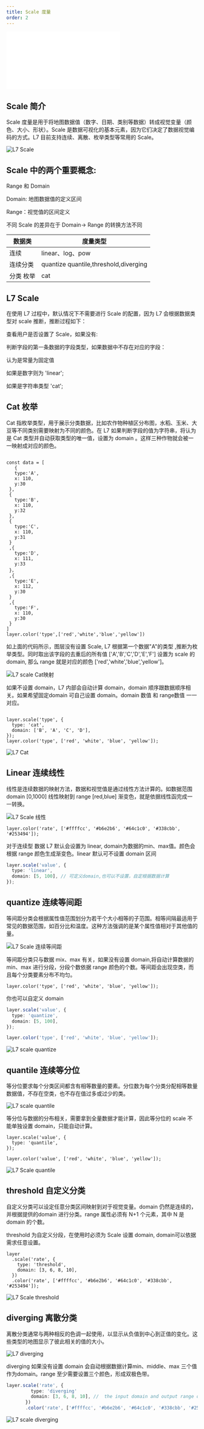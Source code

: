 ```yaml
---
title: Scale 度量
order: 2
---
```


<embed src="@/docs/api/common/style.md"></embed>

## Scale 简介

Scale 度量是用于将地图数据值（数字、日期、类别等数据）转成视觉变量（颜色、大小、形状）。Scale 是数据可视化的基本元素，因为它们决定了数据视觉编码的方式。L7 目前支持连续、离散、枚举类型等常用的 Scale。

![L7 Scale](https://mdn.alipayobjects.com/huamei_qa8qxu/afts/img/A*AOIvTpmPOmgAAAAAAAAAAAAADmJ7AQ/original)

## Scale 中的两个重要概念:

Range 和 Domain

Domain: 地图数据值的定义区间

Range：视觉值的区间定义

不同 Scale 的差异在于 Domain-> Range 的转换方法不同

| 数据类    | 度量类型                              |
| --------- | ------------------------------------- |
| 连续      | linear、log、pow                      |
| 连续分类  | quantize quantile,threshold,diverging |
| 分类 枚举 | cat                                   |

## L7 Scale

在使用 L7 过程中，默认情况下不需要进行 Scale 的配置，因为 L7 会根据数据类型对 scale 推断，推断过程如下：

查看用户是否设置了 Scale，如果没有:

判断字段的第一条数据的字段类型，如果数据中不存在对应的字段：

认为是常量为固定值

如果是数字则为 'linear';

如果是字符串类型 'cat';

## Cat 枚举

Cat 指枚举类型，用于展示分类数据，比如农作物种植区分布图，水稻、玉米、大豆等不同类别需要映射为不同的颜色。在 L7 如果判断字段的值为字符串，将认为是 Cat 类型并自动获取类型的唯一值，设置为 domain 。这样三种作物就会被一一映射成对应的颜色。

```tsx

const data = [
   {
   type:'A',
   x: 110,
   y:30
 },
 {
   type:'B',
   x: 110,
   y:32
 },
 {
   type:'C',
   x: 110,
   y:31
 }
 ,{
   type:'D',
   x: 111,
   y:33
 }，
 ,{
   type:'E',
   x: 112,
   y:30
 }
 ,{
   type:'F',
   x: 110,
   y:30
 }
]
layer.color('type',['red','white','blue','yellow'])
```

如上面的代码所示，图层没有设置 Scale, L7 根据第一个数据"A"的类型 ,推断为枚举类型。同时取出该字段的去重后的所有值 ['A','B','C','D','E','F'] 设置为 scale 的 domain, 那么 range 就是对应的颜色 ['red','white','blue','yellow']。

![L7 scale Cat映射](https://mdn.alipayobjects.com/huamei_qa8qxu/afts/img/A*rO53SYNk8hgAAAAAAAAAAAAADmJ7AQ/original)

如果不设置 domain，L7 内部会自动计算 domain，domain 顺序跟数据顺序相关。如果希望固定domain 可自己设置 domain。domain 数值 和 range数值 一一对应。

```

layer.scale('type', {
  type: 'cat',
  domain: ['B', 'A', 'C', 'D'],
});
layer.color('type', ['red', 'white', 'blue', 'yellow']);

```

![L7 Cat ](https://mdn.alipayobjects.com/huamei_qa8qxu/afts/img/A*kyP2RpUXdGUAAAAAAAAAAAAADmJ7AQ/original)

## Linear 连续线性

线性是连续数据的映射方法，数据和视觉值是通过线性方法计算的。如数据范围domain [0,1000] 线性映射到 range [red,blue] 渐变色，就是依据线性函完成一一转换。

![L7 Scale 线性](https://mdn.alipayobjects.com/huamei_qa8qxu/afts/img/A*Z_rGRr-jgI0AAAAAAAAAAAAADmJ7AQ/original')

```tsx
layer.color('rate', ['#ffffcc', '#b6e2b6', '#64c1c0', '#338cbb', '#253494']);
```

对于连续型
数据 L7 默认会设置为 linear, domain为数据的min、max值。颜色会根据 range 颜色生成渐变色。linear
默认可不设置 domain 区间

```ts
layer.scale('value', {
  type: 'linear',
  domain: [5, 100], // 可定义domain,也可以不设置，自定根据数据计算
});
```

## quantize 连续等间距

等间距分类会根据属性值范围划分为若干个大小相等的子范围。相等间隔最适用于常见的数据范围，如百分比和温度。这种方法强调的是某个属性值相对于其他值的量。

![L7 Scale 连续等间距](https://mdn.alipayobjects.com/huamei_qa8qxu/afts/img/A*YmwwQ5L-d7QAAAAAAAAAAAAADmJ7AQ/original)

等间距分类只与数据 mix、max 有关，如果没有设置 domain,将自动计算数据的 min、max 进行分段，分段个数依据 range 颜色的个数。等间距会出现空类，而且每个分类要素分布不均匀。

```tsx
layer.color('type', ['red', 'white', 'blue', 'yellow']);
```

你也可以自定义 domain

```ts
layer.scale('value', {
  type: 'quantize',
  domain: [5, 100],
});

layer.color('type', ['red', 'white', 'blue', 'yellow']);
```

![L7 scale quantize](https://mdn.alipayobjects.com/huamei_qa8qxu/afts/img/A*N61_Q6-U7jIAAAAAAAAAAAAADmJ7AQ/original)

## quantile 连续等分位

等分位要求每个分类区间都含有相等数量的要素。分位数为每个分类分配相等数量数据值，不存在空类，也不存在值过多或过少的类。

![L7 scale quantile](https://mdn.alipayobjects.com/huamei_qa8qxu/afts/img/A*2SFpSLRD3yYAAAAAAAAAAAAADmJ7AQ/original)

等分位与数据的分布相关，需要拿到全量数据才能计算，因此等分位的 scale 不能单独设置 domain，只能自动计算。

```tsx
layer.scale('value', {
  type: 'quantile',
});

layer.color('value', ['red', 'white', 'blue', 'yellow']);
```

![L7 Scale quantile](https://mdn.alipayobjects.com/huamei_qa8qxu/afts/img/A*EMcjSrYe1l0AAAAAAAAAAAAADmJ7AQ/original)

## threshold 自定义分类

自定义分类可以设定任意分类区间映射到对于视觉变量。domain 仍然是连续的，并根据提供的domain 进行分类。range 属性必须有 N+1 个元素，其中 N 是 domain 的个数。

threshold 为自定义分段，在使用时必须为 Scale 设置 domain, domain可以依据需求任意设置。

```tsx
layer
  .scale('rate', {
    type: 'threshold',
    domain: [3, 6, 8, 10],
  })
  .color('rate', ['#ffffcc', '#b6e2b6', '#64c1c0', '#338cbb', '#253494']);
```

![ L7 Scale threshold](https://mdn.alipayobjects.com/huamei_qa8qxu/afts/img/A*e1YyRKELsjwAAAAAAAAAAAAADmJ7AQ/original)

## diverging 离散分类

离散分类通常与两种相反的色调一起使用，以显示从负值到中心到正值的变化。这些类型的地图显示了彼此相关的值的大小。

![L7 diverging](https://mdn.alipayobjects.com/huamei_qa8qxu/afts/img/A*8anRRLJNu6YAAAAAAAAAAAAADmJ7AQ/original)

diverging 如果没有设置 domain 会自动根据数据计算min、middle、max 三个值作为domain。range 至少需要设置三个颜色，形成双极色带。

```ts
layer.scale('rate', {
         type: 'diverging'
         domain: [3, 6, 8, 10], //  the input domain and output range of a diverging scal
       })
       .color('rate', ['#ffffcc', '#b6e2b6', '#64c1c0', '#338cbb', '#253494'])
```

![L7 scale diverging](https://mdn.alipayobjects.com/huamei_qa8qxu/afts/img/A*4rcDQIRdRdEAAAAAAAAAAAAADmJ7AQ/original)
